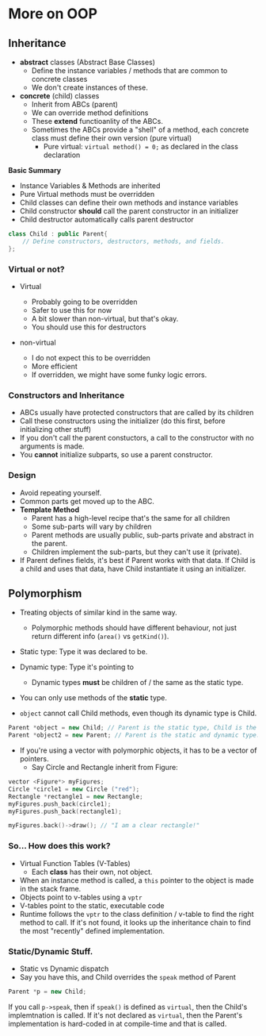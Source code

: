 More on OOP
=================
## Inheritance
* **abstract** classes (Abstract Base Classes)
    * Define the instance variables / methods that are common to concrete classes
    * We don't create instances of these.
* **concrete** (child) classes
    * Inherit from ABCs (parent)
    * We can override method definitions
    * These **extend** functioanlity of the ABCs.
    * Sometimes the ABCs provide a "shell" of a method, each concrete class must define their own version (pure virtual)
        * Pure virtual: `virtual method() = 0;` as declared in the class declaration

**Basic Summary**
* Instance Variables & Methods are inherited
* Pure Virtual methods must be overridden
* Child classes can define their own methods and instance variables
* Child constructor **should** call the parent constructor in an initializer
* Child destructor automatically calls parent destructor

```C++
class Child : public Parent{
    // Define constructors, destructors, methods, and fields.
};
```

### Virtual or not?

* Virtual
    * Probably going to be overridden
    * Safer to use this for now
    * A bit slower than non-virtual, but that's okay.
    * You should use this for destructors
    
* non-virtual
    * I do not expect this to be overridden
    * More efficient
    * If overridden, we might have some funky logic errors.
    
### Constructors and Inheritance
* ABCs usually have protected constructors that are called by its children
* Call these constructors using the initializer (do this first, before initializing other stuff)
* If you don't call the parent constuctors, a call to the constructor with no arguments is made.
* You **cannot** initialize subparts, so use a parent constructor. 

### Design
* Avoid repeating yourself.
* Common parts get moved up to the ABC.
* **Template Method**
    * Parent has a high-level recipe that's the same for all children
    * Some sub-parts will vary by children
    * Parent methods are usually public, sub-parts private and abstract in the parent.
    * Children implement the sub-parts, but they can't use it (private).
* If Parent defines fields, it's best if Parent works with that data. If Child is a child and uses that data, have Child instantiate it using an initializer. 

## Polymorphism
* Treating objects of similar kind in the same way.
    * Polymorphic methods should have different behaviour, not just return different info (`area()` vs `getKind()`).
* Static type: Type it was declared to be.
* Dynamic type: Type it's pointing to
    * Dynamic types **must** be children of / the same as the static type.
* You can only use methods of the **static** type.

* `object` cannot call Child methods, even though its dynamic type is Child. 
```C++
Parent *object = new Child; // Parent is the static type, Child is the dynamic type.
Parent *object2 = new Parent; // Parent is the static and dynamic type.
```

* If you're using a vector with polymorphic objects, it has to be a vector of pointers.
    * Say Circle and Rectangle inherit from Figure:
```C++
vector <Figure*> myFigures;
Circle *circle1 = new Circle ("red");
Rectangle *rectangle1 = new Rectangle;
myFigures.push_back(circle1);
myFigures.push_back(rectangle1);

myFigures.back()->draw(); // "I am a clear rectangle!"
```

### So... How does this work?
* Virtual Function Tables (V-Tables)
    * Each **class** has their own, not object.
* When an instance method is called, a `this` pointer to the object is made in the stack frame.
* Objects point to v-tables using a `vptr`
* V-tables point to the static, executable code
* Runtime follows the `vptr` to the class definition / v-table to find the right method to call. If it's not found, it looks up the inheritance chain to find the most "recently" defined implementation. 

### Static/Dynamic Stuff.
* Static vs Dynamic dispatch
* Say you have this, and Child overrides the `speak` method of Parent
```C++
Parent *p = new Child;
```
If you call `p->speak`, then if `speak()` is defined as `virtual`, then the Child's implemtnation is called. If it's not declared as `virtual`, then the Parent's implementation is hard-coded in at compile-time and that is called. 

